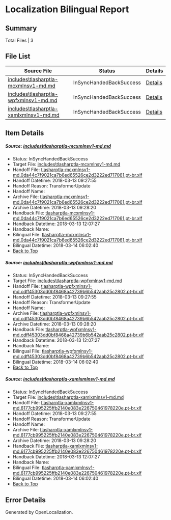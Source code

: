 # <a name='report-top'></a> Localization Bilingual Report

## Summary
 Total Files | 3

## File List
 Source File | Status | Details 
 ----------- | ------ | ------- 
 [includes\tlasharptla-mcxmlnsv1-md.md](https://github.com/OpenLocalizationTestOrg/docs/blob/75444267cc262dcdfc807db05b2441b78c986800/includes/tlasharptla-mcxmlnsv1-md.md) | InSyncHandedBackSuccess | [Details](#a65e132accc7510c15ea9d978615ca3ec85609f633360)
 [includes\tlasharptla-wpfxmlnsv1-md.md](https://github.com/OpenLocalizationTestOrg/docs/blob/75444267cc262dcdfc807db05b2441b78c986800/includes/tlasharptla-wpfxmlnsv1-md.md) | InSyncHandedBackSuccess | [Details](#d500fed6406e8099675eaeef603547fd6d944da233447)
 [includes\tlasharptla-xamlxmlnsv1-md.md](https://github.com/OpenLocalizationTestOrg/docs/blob/75444267cc262dcdfc807db05b2441b78c986800/includes/tlasharptla-xamlxmlnsv1-md.md) | InSyncHandedBackSuccess | [Details](#619eb03b764c4769323d297f4cc3ad49f74286b833451)

## Item Details
##### <a name='a65e132accc7510c15ea9d978615ca3ec85609f633360'></a> Source: [includes\tlasharptla-mcxmlnsv1-md.md](https://github.com/OpenLocalizationTestOrg/docs/blob/75444267cc262dcdfc807db05b2441b78c986800/includes/tlasharptla-mcxmlnsv1-md.md)
* Status: InSyncHandedBackSuccess
* Target File: [includes\tlasharptla-mcxmlnsv1-md.md](https://github.com/OpenLocalizationTestOrg/docs.pt-br/blob/c9b52987ac0fc2d067549659aa6de5ee8cef292a/includes/tlasharptla-mcxmlnsv1-md.md)
* Handoff File: [tlasharptla-mcxmlnsv1-md.0da44c7f9021ca7b6ed65526ce2d3222ed717061.pt-br.xlf](https://github.com/OpenLocalizationTestOrg/docs.handoff/blob/d2812ba548b51d6f89d574ff8a1d0f0831b6e3b7/ol-handoff/OpenLocalizationTestOrg/docs.pt-br/master/includes/tlasharptla-mcxmlnsv1-md.0da44c7f9021ca7b6ed65526ce2d3222ed717061.pt-br.xlf)
* Handoff Datetime: 2018-03-13 09:27:55
* Handoff Reason: TransformerUpdate
* Handoff Name: 
* Archive File: [tlasharptla-mcxmlnsv1-md.0da44c7f9021ca7b6ed65526ce2d3222ed717061.pt-br.xlf](https://github.com/OpenLocalizationTestOrg/docs.handoff/blob/6bb00ccbe09e813e8cd72a8a7a717b27a10dfa1f/ol-archive/OpenLocalizationTestOrg/docs.pt-br/master/includes/tlasharptla-mcxmlnsv1-md.0da44c7f9021ca7b6ed65526ce2d3222ed717061.pt-br.xlf)
* Archive Datetime: 2018-03-13 09:28:20
* Handback File: [tlasharptla-mcxmlnsv1-md.0da44c7f9021ca7b6ed65526ce2d3222ed717061.pt-br.xlf](https://github.com/OpenLocalizationTestOrg/docs.handback/blob/750b7571f65b6f5cb9619a8ca0fb5b2a4ab178ed/ol-handback/OpenLocalizationTestOrg/docs.pt-br/master/includes/tlasharptla-mcxmlnsv1-md.0da44c7f9021ca7b6ed65526ce2d3222ed717061.pt-br.xlf)
* Handback Datetime: 2018-03-13 12:07:27
* Handback Name: 
* Bilingual File: [tlasharptla-mcxmlnsv1-md.0da44c7f9021ca7b6ed65526ce2d3222ed717061.pt-br.xlf](https://github.com/OpenLocalizationTestOrg/docs.handback/blob/750b7571f65b6f5cb9619a8ca0fb5b2a4ab178ed/ol-handback/OpenLocalizationTestOrg/docs.pt-br/master/includes/tlasharptla-mcxmlnsv1-md.0da44c7f9021ca7b6ed65526ce2d3222ed717061.pt-br.xlf)
* Bilingual Datetime: 2018-03-14 06:02:40
* [Back to Top](#report-top)

##### <a name='d500fed6406e8099675eaeef603547fd6d944da233447'></a> Source: [includes\tlasharptla-wpfxmlnsv1-md.md](https://github.com/OpenLocalizationTestOrg/docs/blob/75444267cc262dcdfc807db05b2441b78c986800/includes/tlasharptla-wpfxmlnsv1-md.md)
* Status: InSyncHandedBackSuccess
* Target File: [includes\tlasharptla-wpfxmlnsv1-md.md](https://github.com/OpenLocalizationTestOrg/docs.pt-br/blob/c9b52987ac0fc2d067549659aa6de5ee8cef292a/includes/tlasharptla-wpfxmlnsv1-md.md)
* Handoff File: [tlasharptla-wpfxmlnsv1-md.cdff45303dd0bf8468a42739b6b542aab25c2802.pt-br.xlf](https://github.com/OpenLocalizationTestOrg/docs.handoff/blob/d2812ba548b51d6f89d574ff8a1d0f0831b6e3b7/ol-handoff/OpenLocalizationTestOrg/docs.pt-br/master/includes/tlasharptla-wpfxmlnsv1-md.cdff45303dd0bf8468a42739b6b542aab25c2802.pt-br.xlf)
* Handoff Datetime: 2018-03-13 09:27:55
* Handoff Reason: TransformerUpdate
* Handoff Name: 
* Archive File: [tlasharptla-wpfxmlnsv1-md.cdff45303dd0bf8468a42739b6b542aab25c2802.pt-br.xlf](https://github.com/OpenLocalizationTestOrg/docs.handoff/blob/6bb00ccbe09e813e8cd72a8a7a717b27a10dfa1f/ol-archive/OpenLocalizationTestOrg/docs.pt-br/master/includes/tlasharptla-wpfxmlnsv1-md.cdff45303dd0bf8468a42739b6b542aab25c2802.pt-br.xlf)
* Archive Datetime: 2018-03-13 09:28:20
* Handback File: [tlasharptla-wpfxmlnsv1-md.cdff45303dd0bf8468a42739b6b542aab25c2802.pt-br.xlf](https://github.com/OpenLocalizationTestOrg/docs.handback/blob/750b7571f65b6f5cb9619a8ca0fb5b2a4ab178ed/ol-handback/OpenLocalizationTestOrg/docs.pt-br/master/includes/tlasharptla-wpfxmlnsv1-md.cdff45303dd0bf8468a42739b6b542aab25c2802.pt-br.xlf)
* Handback Datetime: 2018-03-13 12:07:27
* Handback Name: 
* Bilingual File: [tlasharptla-wpfxmlnsv1-md.cdff45303dd0bf8468a42739b6b542aab25c2802.pt-br.xlf](https://github.com/OpenLocalizationTestOrg/docs.handback/blob/750b7571f65b6f5cb9619a8ca0fb5b2a4ab178ed/ol-handback/OpenLocalizationTestOrg/docs.pt-br/master/includes/tlasharptla-wpfxmlnsv1-md.cdff45303dd0bf8468a42739b6b542aab25c2802.pt-br.xlf)
* Bilingual Datetime: 2018-03-14 06:02:40
* [Back to Top](#report-top)

##### <a name='619eb03b764c4769323d297f4cc3ad49f74286b833451'></a> Source: [includes\tlasharptla-xamlxmlnsv1-md.md](https://github.com/OpenLocalizationTestOrg/docs/blob/75444267cc262dcdfc807db05b2441b78c986800/includes/tlasharptla-xamlxmlnsv1-md.md)
* Status: InSyncHandedBackSuccess
* Target File: [includes\tlasharptla-xamlxmlnsv1-md.md](https://github.com/OpenLocalizationTestOrg/docs.pt-br/blob/c9b52987ac0fc2d067549659aa6de5ee8cef292a/includes/tlasharptla-xamlxmlnsv1-md.md)
* Handoff File: [tlasharptla-xamlxmlnsv1-md.6177cb995225ffb2140e083e226750461978220e.pt-br.xlf](https://github.com/OpenLocalizationTestOrg/docs.handoff/blob/d2812ba548b51d6f89d574ff8a1d0f0831b6e3b7/ol-handoff/OpenLocalizationTestOrg/docs.pt-br/master/includes/tlasharptla-xamlxmlnsv1-md.6177cb995225ffb2140e083e226750461978220e.pt-br.xlf)
* Handoff Datetime: 2018-03-13 09:27:55
* Handoff Reason: TransformerUpdate
* Handoff Name: 
* Archive File: [tlasharptla-xamlxmlnsv1-md.6177cb995225ffb2140e083e226750461978220e.pt-br.xlf](https://github.com/OpenLocalizationTestOrg/docs.handoff/blob/6bb00ccbe09e813e8cd72a8a7a717b27a10dfa1f/ol-archive/OpenLocalizationTestOrg/docs.pt-br/master/includes/tlasharptla-xamlxmlnsv1-md.6177cb995225ffb2140e083e226750461978220e.pt-br.xlf)
* Archive Datetime: 2018-03-13 09:28:20
* Handback File: [tlasharptla-xamlxmlnsv1-md.6177cb995225ffb2140e083e226750461978220e.pt-br.xlf](https://github.com/OpenLocalizationTestOrg/docs.handback/blob/750b7571f65b6f5cb9619a8ca0fb5b2a4ab178ed/ol-handback/OpenLocalizationTestOrg/docs.pt-br/master/includes/tlasharptla-xamlxmlnsv1-md.6177cb995225ffb2140e083e226750461978220e.pt-br.xlf)
* Handback Datetime: 2018-03-13 12:07:27
* Handback Name: 
* Bilingual File: [tlasharptla-xamlxmlnsv1-md.6177cb995225ffb2140e083e226750461978220e.pt-br.xlf](https://github.com/OpenLocalizationTestOrg/docs.handback/blob/750b7571f65b6f5cb9619a8ca0fb5b2a4ab178ed/ol-handback/OpenLocalizationTestOrg/docs.pt-br/master/includes/tlasharptla-xamlxmlnsv1-md.6177cb995225ffb2140e083e226750461978220e.pt-br.xlf)
* Bilingual Datetime: 2018-03-14 06:02:40
* [Back to Top](#report-top)


## Error Details

Generated by OpenLocalization.

